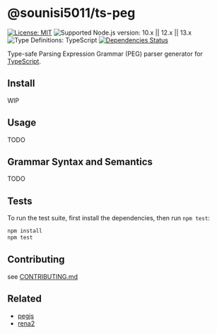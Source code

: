 # @sounisi5011/ts-peg

[![License: MIT](https://img.shields.io/static/v1?label=license&message=MIT&color=green)](https://github.com/sounisi5011/ts-peg/blob/v0.0.0/LICENSE)
![Supported Node.js version: 10.x || 12.x || 13.x](https://img.shields.io/static/v1?label=node&message=10.x%20%7C%7C%2012.x%20%7C%7C%2013.x&color=brightgreen)
![Type Definitions: TypeScript](https://img.shields.io/static/v1?label=types&message=TypeScript&color=blue)
[![Dependencies Status](https://david-dm.org/sounisi5011/ts-peg/status.svg)](https://david-dm.org/sounisi5011/ts-peg)

Type-safe Parsing Expression Grammar (PEG) parser generator for [TypeScript].

[TypeScript]: https://www.typescriptlang.org/

## Install

WIP

## Usage

TODO

## Grammar Syntax and Semantics

TODO

## Tests

To run the test suite, first install the dependencies, then run `npm test`:

```sh
npm install
npm test
```

## Contributing

see [CONTRIBUTING.md](https://github.com/sounisi5011/ts-peg/blob/master/CONTRIBUTING.md)

## Related

* [pegjs](https://www.npmjs.com/package/pegjs)
* [rena2](https://www.npmjs.com/package/rena2)
